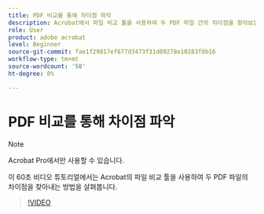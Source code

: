 ```yaml
---
title: PDF 비교를 통해 차이점 파악
description: Acrobat에서 파일 비교 툴을 사용하여 두 PDF 파일 간의 차이점을 찾아보는 방법을 살펴봅니다
role: User
product: adobe acrobat
level: Beginner
source-git-commit: fae1f29817ef677d3473f31d09278e10283f8b16
workflow-type: tm+mt
source-wordcount: '58'
ht-degree: 0%

---
```


# PDF 비교를 통해 차이점 파악

>[!NOTE]
>
>Acrobat Pro에서만 사용할 수 있습니다.

이 60초 비디오 튜토리얼에서는 Acrobat의 파일 비교 툴을 사용하여 두 PDF 파일의 차이점을 찾아내는 방법을 살펴봅니다.

>[!VIDEO](https://video.tv.adobe.com/v/3409905?quality=12&learn=on&hidetitle=true)
